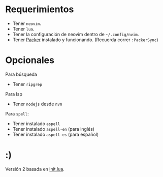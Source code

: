 # Requerimientos
- Tener `neovim`.
- Tener `lua`.
- Tener la configuración de neovim dentro de `~/.config/nvim`.
- Tener [Packer](https://github.com/wbthomason/packer.nvim) instalado y funcionando. (Recuerda correr `:PackerSync`)

# Opcionales
Para búsqueda
- Tener `ripgrep`

Para lsp
- Tener `nodejs` desde `nvm`

Para `spell`:
- Tener instalado `aspell`
- Tener instalado `aspell-en` (para inglés)
- Tener instalado `aspell-es` (para español)

# :)
Versión 2 basada en [init.lua](https://github.com/ThePrimeagen/init.lua).
